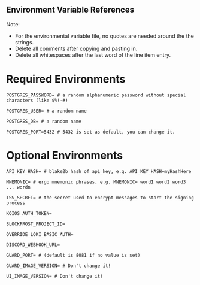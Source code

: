 ## Environment Variable References
Note: 
- For the environmental variable file, no quotes are needed around the the strings. 
- Delete all comments after copying and pasting in.
- Delete all whitespaces after the last word of the line item entry.

# Required Environments
```
POSTGRES_PASSWORD= # a random alphanumeric password without special characters (like $%!-#)

POSTGRES_USER= # a random name

POSTGRES_DB= # a random name

POSTGRES_PORT=5432 # 5432 is set as default, you can change it.

```

# Optional Environments
```
API_KEY_HASH= # blake2b hash of api_key, e.g. API_KEY_HASH=myHashHere

MNEMONIC= # ergo mnemonic phrases, e.g. MNEMONIC= word1 word2 word3 ... wordn

TSS_SECRET= # the secret used to encrypt messages to start the signing process

KOIOS_AUTH_TOKEN=

BLOCKFROST_PROJECT_ID=

OVERRIDE_LOKI_BASIC_AUTH=

DISCORD_WEBHOOK_URL=

GUARD_PORT= # (default is 8081 if no value is set)

GUARD_IMAGE_VERSION= # Don't change it!

UI_IMAGE_VERSION= # Don't change it!
```

